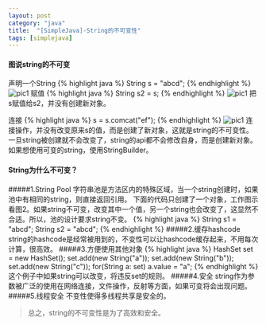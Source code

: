 ```yaml
---
layout: post
category: "java"
title:  "[SimpleJava]-String的不可变性"
tags: [simplejava]
---
```

#### 图说string的不可变
声明一个String
{% highlight java %}
String s = "abcd";
{% endhighlight %}
![pic1](http://www.programcreek.com/wp-content/uploads/2009/02/String-Immutability-1.jpeg)
赋值
{% highlight java %}
String s2 = s;
{% endhighlight %}
![pic1](http://www.programcreek.com/wp-content/uploads/2009/02/String-Immutability-2.jpeg) 
把s赋值给s2，并没有创建新对象。

连接
{% highlight java %}
s = s.comcat("ef");
{% endhighlight %}
![pic1](http://www.programcreek.com/wp-content/uploads/2009/02/string-immutability-650x279.jpeg) 
连接操作，并没有改变原来s的值，而是创建了新对象，这就是string的不可变性。
一旦string被创建就不会改变了，string的api都不会修改自身，而是创建新对象。如果想使用可变的string，使用StringBuilder。
#### String为什么不可变？
#####1.String Pool
   字符串池是方法区内的特殊区域，当一个string创建时，如果池中有相同的string，则直接返回引用。
   下面的代码只创建了一个对象，工作图示看图2。如果string不可变，改变其中一个值，另一个string也会改变了，这显然不合适。所以，池的设计要求string不变。
	{% highlight java %}
	String s1 = "abcd";
	String s2 = "abcd";
	{% endhighlight %}
#####2.缓存hashcode
	string的hashcode是经常被用到的，不变性可以让hashcode缓存起来，不用每次计算，很高效。
#####3.方便使用其他对象
{% highlight java %}
HashSet<String> set = new HashSet<String>();
set.add(new String("a"));
set.add(new String("b"));
set.add(new String("c"));
for(String a: set)
	a.value = "a";
{% endhighlight %}
这个例子中如果string可以改变，将违反set的规则。
#####4.安全
	string作为参数被广泛的使用在网络连接，文件操作，反射等方面，如果可变将会出现问题。
#####5.线程安全
	不变性使得多线程共享是安全的。
>总之，string的不可变性是为了高效和安全。